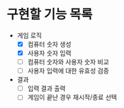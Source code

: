 # 구현할 기능 목록

- 게임 로직
    - [x]  컴퓨터 숫자 생성
    - [x]  사용자 숫자 입력
    - [ ]  컴퓨터 숫자와 사용자 숫자 비교
    - [ ]  사용자 입력에 대한 유효성 검증
- 결과
    - [ ]  입력 결과 출력
    - [ ]  게임이 끝난 경우 재시작/종료 선택
